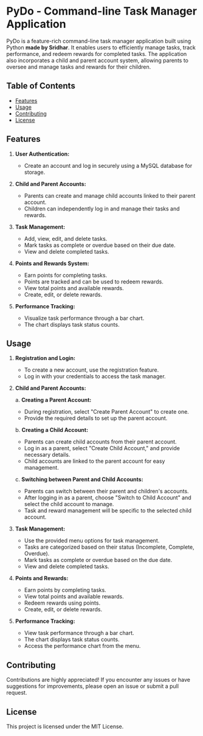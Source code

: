 # PyDo - Command-line Task Manager Application

PyDo is a feature-rich command-line task manager application built using Python **made by Sridhar**. It enables users to efficiently manage tasks, track performance, and redeem rewards for completed tasks. The application also incorporates a child and parent account system, allowing parents to oversee and manage tasks and rewards for their children.

## Table of Contents

- [Features](#features)
- [Usage](#usage)
- [Contributing](#contributing)
- [License](#license)

## Features

1. **User Authentication:**
   - Create an account and log in securely using a MySQL database for storage.

2. **Child and Parent Accounts:**
   - Parents can create and manage child accounts linked to their parent account.
   - Children can independently log in and manage their tasks and rewards.

3. **Task Management:**
   - Add, view, edit, and delete tasks.
   - Mark tasks as complete or overdue based on their due date.
   - View and delete completed tasks.

4. **Points and Rewards System:**
   - Earn points for completing tasks.
   - Points are tracked and can be used to redeem rewards.
   - View total points and available rewards.
   - Create, edit, or delete rewards.

5. **Performance Tracking:**
   - Visualize task performance through a bar chart.
   - The chart displays task status counts.

## Usage

1. **Registration and Login:**

   - To create a new account, use the registration feature.
   - Log in with your credentials to access the task manager.

2. **Child and Parent Accounts:**

   a. **Creating a Parent Account:**
   - During registration, select "Create Parent Account" to create one.
   - Provide the required details to set up the parent account.

   b. **Creating a Child Account:**
   - Parents can create child accounts from their parent account.
   - Log in as a parent, select "Create Child Account," and provide necessary details.
   - Child accounts are linked to the parent account for easy management.

   c. **Switching between Parent and Child Accounts:**
   - Parents can switch between their parent and children's accounts.
   - After logging in as a parent, choose "Switch to Child Account" and select the child account to manage.
   - Task and reward management will be specific to the selected child account.

3. **Task Management:**

   - Use the provided menu options for task management.
   - Tasks are categorized based on their status (Incomplete, Complete, Overdue).
   - Mark tasks as complete or overdue based on the due date.
   - View and delete completed tasks.

4. **Points and Rewards:**

   - Earn points by completing tasks.
   - View total points and available rewards.
   - Redeem rewards using points.
   - Create, edit, or delete rewards.

5. **Performance Tracking:**

   - View task performance through a bar chart.
   - The chart displays task status counts.
   - Access the performance chart from the menu.

## Contributing

Contributions are highly appreciated! If you encounter any issues or have suggestions for improvements, please open an issue or submit a pull request.

## License

This project is licensed under the MIT License.
